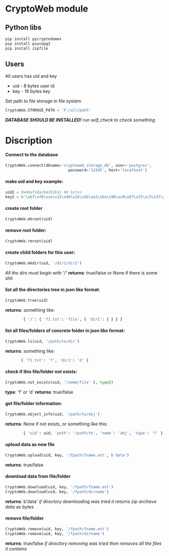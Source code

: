 # CryptoWeb module
## Python libs
```sh
pip install pycryptodomex
pip install psycopg2
pip install zipfile
```
## Users
All users has uid and key 
- uid -  8 bytes user id
- key - 16 bytes key

Set path to file storage in file system
```python
CryptoWeb.STORAGE_PATH = 'F:/ull/path'
```
***DATABASE SHOULD BE INSTALLED!***
*run self_check to check something*

# Discription
#### Connect to the database
```python
CryptoWeb.connect(dbname='cryptoweb_storage_db', user='postgres', 
                            password='12345', host='localhost')
```
#### make uid and key example:
```python
uid2 = 0x49af1dacb4151b1c #8 bytes
key2 = b'\xb7\xf8\xce\x15\x49\x24\x2b\xa1\xba\x9b\xc8\x67\x15\xc5\x37\x98' #16 bytes
```
#### create root folder
```python
CryptoWeb.mkroot(uid)
```
#### remove root folder:
```python
CryptoWeb.rmroot(uid)
```
#### create child folders for this user:
```python
CryptoWeb.mkdir(uid, '/dir1/dir2')
```
*All the dirs must begin with '/'*
**returns**: true/false or None if there is some shit

#### list all the directories tree in json like format:
```python
CryptoWeb.tree(uid)
```
**returns**: something like:
```python
        { '/': { 'f1.txt': 'file', { 'dir1': { } } } 
```

#### list all files/folders of concrete folder in json like format:
```python
CryptoWeb.ls(uid, '/path/to/dir')
```
**returns**: something like:
 ```python
        { 'f1.txt': 'f', 'dir1': 'd' } 
```

#### check if this file/folder not exists:
```python
CryptoWeb.not_exists(uid, '/some/file' [, type])
```
**type**: 'f' or 'd'
**returns**: true/false

#### get file/folder information:
```python
CryptoWeb.object_info(uid, '/path/to/obj')
```
**returns**: None if not exists, or something like this:
```py
        { 'uid': uid, 'path': '/path/to', 'name': 'obj', 'type': 'f' }
```

#### upload data as new file
```python
CryptoWeb.upload(uid, key, '/fpath/fname.ext', b'data')
```
**returns**: true/false

#### download data from file/folder
```python
CryptoWeb.download(uid, key, '/fpath/fname.ext')
CryptoWeb.download(uid, key, '/fpath/dirname')
```
**returns**: b'data'
*if directory downloading was tried it returns zip archieve data as bytes*

#### remove file/folder
```python
CryptoWeb.remove(uid, key, '/fpath/fname.ext')
CryptoWeb.remove(uid, key, '/fpath/dirname')
```
**returns**: true/false
  *if directory removing was tried then removes all the files it contains*

